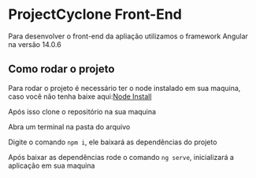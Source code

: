 # ProjectCyclone Front-End

Para desenvolver o front-end da apliação utilizamos o framework Angular na versão 14.0.6

## Como rodar o projeto
Para rodar o projeto é necessário ter o node instalado em sua maquina, caso você não tenha baixe aqui:[Node Install](https://nodejs.org/en/download)

Após isso clone o repositório na sua maquina

Abra um terminal na pasta do arquivo

Digite o comando `npm i`, ele baixará as dependências do projeto

Após baixar as dependências rode o comando `ng serve`, inicializará a aplicação em sua maquina
